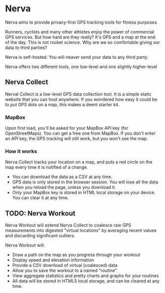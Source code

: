 # Nerva

Nerva aims to provide privacy-first GPS tracking tools for fitness purposes.

Runners, cyclists and many other athletes enjoy the power of commercial GPS services. But how hard are they really? It's GPS and a map at the end of the day. This is not rocket science. Why are we so comfortable giving our data
to third parties?

Nerva is self-hosted. You will neaver send your data to any third party.

Nerva offers two different tools, one low-level and one slightly higher-level

## Nerva Collect
Nerval Collect is a low-level GPS data collection tool. It is a simple static website that you can host anywhere. If you wondered how easy it could be to put GPS dots on a map, this makes a deent starter kit.

### MapBox
Upon first load, you'll be asked for your MapBox API key (for OpenStreetMaps). You can get a free one from MapBox. If you don't enter an API key, the GPS tracking will still work, but you won't see the map.

### How it works
Nerva Collect tracks your location on a map, and puts a red circle on the map every time it is notified of a change.
 * You can download the data as a CSV at any time.
 * GPS data is only stored in the browser session. You will lose all the data when you reload the page, unless you download it.
 * Only your MapBox key is stored in HTML local storage on your device. You can clear it at any time.

## TODO: Nerva Workout

Nerva Workout will extend Nerva Collect to coalesce raw GPS measurements into digested "virtual locations" by averaging recent values and discarding significant outliers.

Nerva Workout will:
 * Draw a path on the map as you progress through your workout
 * Display speed and elevation information
 * Provide a CSV download of virtual (coalesced) data
 * Allow you to save the workout to a named "routine"
 * View aggregate statistics and pretty charts and graphs for your routines
 * All data will be stored in HTML5 local storage, and can be cleared at any time.
